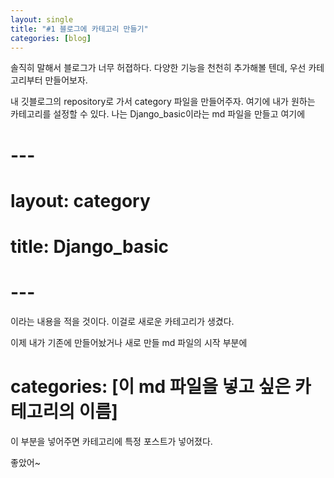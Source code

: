 ```yaml
---
layout: single
title: "#1 블로그에 카테고리 만들기"
categories: [blog]
---
```

솔직히 말해서 블로그가 너무 허졉하다. 다양한 기능을 천천히 추가해볼 텐데, 우선 카테고리부터 만들어보자.

내 깃블로그의 repository로 가서 category 파일을 만들어주자. 여기에 내가 원하는 카테고리를 설정할 수 있다. 나는 Django_basic이라는 md 파일을 만들고 여기에

# \---

# layout: category

# title: Django_basic

# \---

이라는 내용을 적을 것이다. 이걸로 새로운 카테고리가 생겼다.

이제 내가 기존에 만들어놨거나 새로 만들 md 파일의 시작 부분에

# categories: [이 md 파일을 넣고 싶은 카테고리의 이름]

이 부분을 넣어주면 카테고리에 특정 포스트가 넣어졌다.

좋았어~
